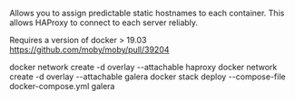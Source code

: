 Allows you to assign predictable static hostnames to each container.
This allows HAProxy to connect to each server reliably.

Requires a version of docker > 19.03
https://github.com/moby/moby/pull/39204

docker network create -d overlay --attachable haproxy
docker network create -d overlay --attachable galera
docker stack deploy --compose-file docker-compose.yml galera

